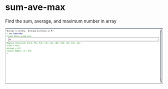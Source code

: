 # sum-ave-max
Find the sum, average, and maximum number in array

![alt text][img1]

[img1]:https://github.com/lvcc-dsa/Students/blob/master/BSIS/Crisostomo-Rhez-Sean/sum-ave-max/img1.png
